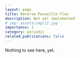 ```yaml
---
layout: page
title: Reverse Pouseille Flow
description: Not yet implemented
# img: assets/img/12.jpg
importance: 1
category: periodic
related_publications: false
---
```


Nothing to see here, yet.
